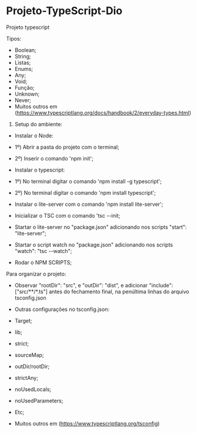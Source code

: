 # Projeto-TypeScript-Dio
Projeto typescript

Tipos:

* Boolean;
* String;
* Listas;
* Enums;
* Any;
* Void;
* Função;
* Unknown;
* Never;
* Muitos outros em (https://www.typescriptlang.org/docs/handbook/2/everyday-types.html)

1. Setup do ambiente:
* Instalar o Node:
 * 1º) Abrir a pasta do projeto com o terminal;
 * 2º) Inserir o comando 'npm init';
* Instalar o typescript:
 * 1º) No terminal digitar o comando 'npm install -g typescript';
 * 2º) No terminal digitar o comando 'npm install typescript';
 * Instalar o lite-server com o comando 'npm install lite-server';
 * Inicializar o TSC com o comando 'tsc --init;
 * Startar o lite-server no "package.json" adicionando nos scripts "start": "lite-server";
 * Startar o script watch no "package.json" adicionando nos scripts "watch": "tsc --watch";

* Rodar o NPM SCRIPTS;

Para organizar o projeto:
* Observar "rootDir": "src", e "outDir": "dist",  e adicionar "include": ["src/**/*.ts"] antes do fechamento final, na penúltima linhas do arquivo tsconfig.json

* Outras configurações no tsconfig.json:
* Target;
* lib;
* strict;
* sourceMap;
* outDir/rootDir;
* strictAny;
* noUsedLocals;
* noUsedParameters;
* Etc;
* Muitos outros em (https://www.typescriptlang.org/tsconfig)

